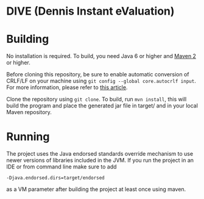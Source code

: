 DIVE (Dennis Instant eValuation)
======

Building 
======
No installation is required. To build, you need Java 6 or higher and 
[Maven 2](http://maven.apache.org/) or higher. 

Before cloning this repository, be sure to enable automatic conversion 
of CRLF/LF on your machine using ```git config --global core.autocrlf input```. 
For more information, please refer to [this article](http://help.github.com/dealing-with-lineendings/).

Clone the repository using ```git clone```.
To build, run ```mvn install```, this will build the program and place the 
generated jar file in target/ and in your local Maven repository.

Running
======
The project uses the Java endorsed standards override mechanism to use newer versions of libraries included in the JVM.
If you run the project in an IDE or from command line make sure to add

```
-Djava.endorsed.dirs=target/endorsed
```

as a VM parameter after building the project at least once using maven.
